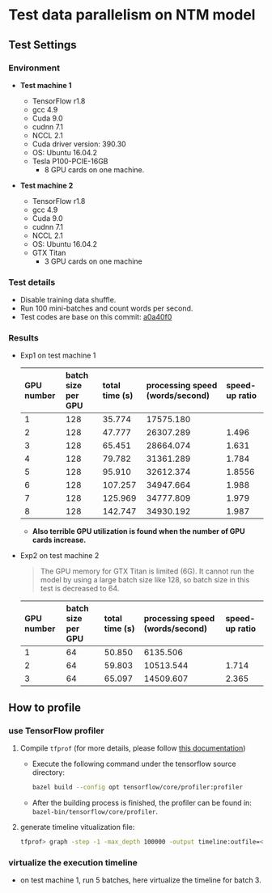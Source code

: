 # Test data parallelism on NTM model

## Test Settings

### Environment

- **Test machine 1**
  - TensorFlow r1.8
  - gcc 4.9
  - Cuda 9.0
  - cudnn 7.1
  - NCCL 2.1
  - Cuda driver version: 390.30
  - OS: Ubuntu 16.04.2
  - Tesla P100-PCIE-16GB
    - 8 GPU cards on one machine.

- **Test machine 2**
  - TensorFlow r1.8
  - gcc 4.9
  - Cuda 9.0
  - cudnn 7.1
  - NCCL 2.1
  - OS: Ubuntu 16.04.2
  - GTX Titan
    - 3 GPU cards on one machine

### Test details

- Disable training data shuffle.
- Run 100 mini-batches and count words per second.
- Test codes are base on this commit: [a0a40f0](https://github.com/lcy-seso/dl_framework/tree/a0a40f065ecf9ceb36061c1ef2d749327d051da8/tensorflow/test_parallel_tensorflow)

### Results

- Exp1 on test machine 1

    |GPU number|batch size per GPU|total time (s)|processing speed (words/second)|speed-up ratio|
    |:--|:--|:--|:--|:--|
    |1|128|35.774|17575.180|
    |2|128|47.777|26307.289|1.496|
    |3|128|65.451|28664.074|1.631|
    |4|128|79.782|31361.289|1.784|
    |5|128|95.910|32612.374|1.8556|
    |6|128|107.257|34947.664|1.988|
    |7|128|125.969|34777.809|1.979|
    |8|128|142.747|34930.192|1.987|

  - **Also terrible GPU utilization is found when the number of GPU cards increase.**

- Exp2 on test machine 2

  >The GPU memory for GTX Titan is limited (6G). It cannot run the model by using a large batch size like 128, so batch size in this test is decreased to 64.

    |GPU number|batch size per GPU|total time (s)|processing speed (words/second)|speed-up ratio|
    |:--|:--|:--|:--|:--|
    |1|64|50.850|6135.506|
    |2|64|59.803|10513.544|1.714|
    |3|64|65.097|14509.607|2.365|

## How to profile

### use TensorFlow profiler

1. Compile `tfprof` (for more details, please follow [this documentation](https://github.com/tensorflow/tensorflow/blob/master/tensorflow/core/profiler/g3doc/command_line.md#build-tfprof))

    - Execute the following command under the tensorflow source directory:

        ```bash
        bazel build --config opt tensorflow/core/profiler:profiler
        ```

    - After the building process is finished, the profiler can be found in: `bazel-bin/tensorflow/core/profiler`.

1. generate timeline vitualization file:

    ```bash
    tfprof> graph -step -1 -max_depth 100000 -output timeline:outfile=<filename>
    ```

### virtualize the execution timeline

- on test machine 1, run 5 batches, here virtualize the timeline for batch 3.

